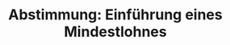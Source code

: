 ---
abstimmung:
  abstimmung: 2
  bundestagssitzung: 46
  datum: 3. Juli 2014
  legislaturperiode: 18
categories:
- Arbeit
- Soziales
data:
- title: Abstimmungsergebnis 20140703_2-data.pdf
  url: /res/abstimmungsliste/20140703_2-data.pdf
- title: Abstimmungsergebnis 20140703_2_xls-data.csv
  url: /res/abstimmungsliste/csv/20140703_2_xls-data.csv
documents:
- local: /res/abstimmungsdaten/018-046-02/1801558.pdf
  title: Drucksache 18/01558.pdf
  url: http://dip21.bundestag.de/dip21/btd/18/015/1801558.pdf
- local: /res/abstimmungsdaten/018-046-02/1802010.pdf
  title: Drucksache 18/02010.pdf
  url: http://dip21.bundestag.de/dip21/btd/18/020/1802010.pdf
ergebnis:
  cdu/csu:
    enthaltung: 2
    gesamt: 311
    ja: 286
    nein: 5
    nichtabgegeben: 18
    ungueltig: 0
  die.linke:
    enthaltung: 59
    gesamt: 64
    ja: 0
    nein: 0
    nichtabgegeben: 5
    ungueltig: 0
  file: 20140703_2_xls-data.csv
  gruenen:
    enthaltung: 0
    gesamt: 63
    ja: 61
    nein: 0
    nichtabgegeben: 2
    ungueltig: 0
  spd:
    enthaltung: 0
    gesamt: 193
    ja: 188
    nein: 0
    nichtabgegeben: 5
    ungueltig: 0
layout: abstimmung
links:
- title: https://www.bundestag.de/parlament/plenum/abstimmung/abstimmung?id=290
  url: https://www.bundestag.de/parlament/plenum/abstimmung/abstimmung?id=290
- title: http://www.abgeordnetenwatch.de/flaechendeckender_mindestlohn_von_8_50_euro-1105-627.html
  url: http://www.abgeordnetenwatch.de/flaechendeckender_mindestlohn_von_8_50_euro-1105-627.html
preview: 'Deutscher Bundestag


  46. Sitzung des Deutschen Bundestages

  am Donnerstag, 3.Juli 2014

  Endgültiges Ergebnis der Namentlichen Abstimmung Nr. 2


  Gesetzentwurf der Bundesregierung

  Entwurf eines Gesetzes zur Stärkung der Tarifautonomie (Tarifautonomiestärkungsgesetz)

  - Drucksachen 18/1558 und 18/2010 (neu) -


  Abgegebene Stimmen insgesamt:

  Nicht abgegebene Stimmen:

  Ja-Stimmen:


  601

  30

  535


  Nein-Stimmen:


  5


  Enthaltungen:


  61


  Ungültige:


  Berlin, den 03.07.2014


  0


  Beginn: 13:00

  Ende: 13:03

  '
tags:
- Gehalt
- Mindestlohn
- Tarif
- Arbeitnehmer
- Arbeitgeber
title: 'Abstimmung: Einführung eines Mindestlohnes'
---